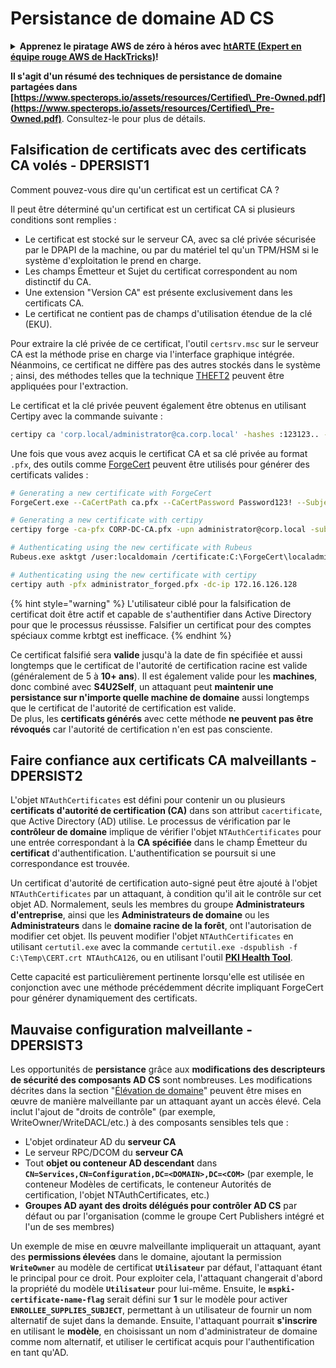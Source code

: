 # Persistance de domaine AD CS

<details>

<summary><strong>Apprenez le piratage AWS de zéro à héros avec</strong> <a href="https://training.hacktricks.xyz/courses/arte"><strong>htARTE (Expert en équipe rouge AWS de HackTricks)</strong></a><strong>!</strong></summary>

Autres façons de soutenir HackTricks :

* Si vous souhaitez voir votre **entreprise annoncée dans HackTricks** ou **télécharger HackTricks en PDF**, consultez les [**PLANS D'ABONNEMENT**](https://github.com/sponsors/carlospolop) !
* Obtenez le [**swag officiel PEASS & HackTricks**](https://peass.creator-spring.com)
* Découvrez [**La famille PEASS**](https://opensea.io/collection/the-peass-family), notre collection exclusive de [**NFTs**](https://opensea.io/collection/the-peass-family)
* **Rejoignez le** 💬 [**groupe Discord**](https://discord.gg/hRep4RUj7f) ou le [**groupe Telegram**](https://t.me/peass) ou **suivez-nous** sur **Twitter** 🐦 [**@carlospolopm**](https://twitter.com/hacktricks_live)**.**
* **Partagez vos astuces de piratage en soumettant des PR aux** [**HackTricks**](https://github.com/carlospolop/hacktricks) et [**HackTricks Cloud**](https://github.com/carlospolop/hacktricks-cloud) github repos.

</details>

**Il s'agit d'un résumé des techniques de persistance de domaine partagées dans [https://www.specterops.io/assets/resources/Certified\_Pre-Owned.pdf](https://www.specterops.io/assets/resources/Certified\_Pre-Owned.pdf)**. Consultez-le pour plus de détails.

## Falsification de certificats avec des certificats CA volés - DPERSIST1

Comment pouvez-vous dire qu'un certificat est un certificat CA ?

Il peut être déterminé qu'un certificat est un certificat CA si plusieurs conditions sont remplies :

- Le certificat est stocké sur le serveur CA, avec sa clé privée sécurisée par le DPAPI de la machine, ou par du matériel tel qu'un TPM/HSM si le système d'exploitation le prend en charge.
- Les champs Émetteur et Sujet du certificat correspondent au nom distinctif du CA.
- Une extension "Version CA" est présente exclusivement dans les certificats CA.
- Le certificat ne contient pas de champs d'utilisation étendue de la clé (EKU).

Pour extraire la clé privée de ce certificat, l'outil `certsrv.msc` sur le serveur CA est la méthode prise en charge via l'interface graphique intégrée. Néanmoins, ce certificat ne diffère pas des autres stockés dans le système ; ainsi, des méthodes telles que la technique [THEFT2](certificate-theft.md#user-certificate-theft-via-dpapi-theft2) peuvent être appliquées pour l'extraction.

Le certificat et la clé privée peuvent également être obtenus en utilisant Certipy avec la commande suivante :
```bash
certipy ca 'corp.local/administrator@ca.corp.local' -hashes :123123.. -backup
```
Une fois que vous avez acquis le certificat CA et sa clé privée au format `.pfx`, des outils comme [ForgeCert](https://github.com/GhostPack/ForgeCert) peuvent être utilisés pour générer des certificats valides :
```bash
# Generating a new certificate with ForgeCert
ForgeCert.exe --CaCertPath ca.pfx --CaCertPassword Password123! --Subject "CN=User" --SubjectAltName localadmin@theshire.local --NewCertPath localadmin.pfx --NewCertPassword Password123!

# Generating a new certificate with certipy
certipy forge -ca-pfx CORP-DC-CA.pfx -upn administrator@corp.local -subject 'CN=Administrator,CN=Users,DC=CORP,DC=LOCAL'

# Authenticating using the new certificate with Rubeus
Rubeus.exe asktgt /user:localdomain /certificate:C:\ForgeCert\localadmin.pfx /password:Password123!

# Authenticating using the new certificate with certipy
certipy auth -pfx administrator_forged.pfx -dc-ip 172.16.126.128
```
{% hint style="warning" %}
L'utilisateur ciblé pour la falsification de certificat doit être actif et capable de s'authentifier dans Active Directory pour que le processus réussisse. Falsifier un certificat pour des comptes spéciaux comme krbtgt est inefficace.
{% endhint %}

Ce certificat falsifié sera **valide** jusqu'à la date de fin spécifiée et aussi longtemps que le certificat de l'autorité de certification racine est valide (généralement de 5 à **10+ ans**). Il est également valide pour les **machines**, donc combiné avec **S4U2Self**, un attaquant peut **maintenir une persistance sur n'importe quelle machine de domaine** aussi longtemps que le certificat de l'autorité de certification est valide.\
De plus, les **certificats générés** avec cette méthode **ne peuvent pas être révoqués** car l'autorité de certification n'en est pas consciente.

## Faire confiance aux certificats CA malveillants - DPERSIST2

L'objet `NTAuthCertificates` est défini pour contenir un ou plusieurs **certificats d'autorité de certification (CA)** dans son attribut `cacertificate`, que Active Directory (AD) utilise. Le processus de vérification par le **contrôleur de domaine** implique de vérifier l'objet `NTAuthCertificates` pour une entrée correspondant à la **CA spécifiée** dans le champ Émetteur du **certificat** d'authentification. L'authentification se poursuit si une correspondance est trouvée.

Un certificat d'autorité de certification auto-signé peut être ajouté à l'objet `NTAuthCertificates` par un attaquant, à condition qu'il ait le contrôle sur cet objet AD. Normalement, seuls les membres du groupe **Administrateurs d'entreprise**, ainsi que les **Administrateurs de domaine** ou les **Administrateurs** dans le **domaine racine de la forêt**, ont l'autorisation de modifier cet objet. Ils peuvent modifier l'objet `NTAuthCertificates` en utilisant `certutil.exe` avec la commande `certutil.exe -dspublish -f C:\Temp\CERT.crt NTAuthCA126`, ou en utilisant l'outil [**PKI Health Tool**](https://docs.microsoft.com/en-us/troubleshoot/windows-server/windows-security/import-third-party-ca-to-enterprise-ntauth-store#method-1---import-a-certificate-by-using-the-pki-health-tool).

Cette capacité est particulièrement pertinente lorsqu'elle est utilisée en conjonction avec une méthode précédemment décrite impliquant ForgeCert pour générer dynamiquement des certificats.

## Mauvaise configuration malveillante - DPERSIST3

Les opportunités de **persistance** grâce aux **modifications des descripteurs de sécurité des composants AD CS** sont nombreuses. Les modifications décrites dans la section "[Élévation de domaine](domain-escalation.md)" peuvent être mises en œuvre de manière malveillante par un attaquant ayant un accès élevé. Cela inclut l'ajout de "droits de contrôle" (par exemple, WriteOwner/WriteDACL/etc.) à des composants sensibles tels que :

- L'objet ordinateur AD du **serveur CA**
- Le serveur RPC/DCOM du **serveur CA**
- Tout **objet ou conteneur AD descendant** dans **`CN=Services,CN=Configuration,DC=<DOMAIN>,DC=<COM>`** (par exemple, le conteneur Modèles de certificats, le conteneur Autorités de certification, l'objet NTAuthCertificates, etc.)
- **Groupes AD ayant des droits délégués pour contrôler AD CS** par défaut ou par l'organisation (comme le groupe Cert Publishers intégré et l'un de ses membres)

Un exemple de mise en œuvre malveillante impliquerait un attaquant, ayant des **permissions élevées** dans le domaine, ajoutant la permission **`WriteOwner`** au modèle de certificat **`Utilisateur`** par défaut, l'attaquant étant le principal pour ce droit. Pour exploiter cela, l'attaquant changerait d'abord la propriété du modèle **`Utilisateur`** pour lui-même. Ensuite, le **`mspki-certificate-name-flag`** serait défini sur **1** sur le modèle pour activer **`ENROLLEE_SUPPLIES_SUBJECT`**, permettant à un utilisateur de fournir un nom alternatif de sujet dans la demande. Ensuite, l'attaquant pourrait **s'inscrire** en utilisant le **modèle**, en choisissant un nom d'administrateur de domaine comme nom alternatif, et utiliser le certificat acquis pour l'authentification en tant qu'AD.
